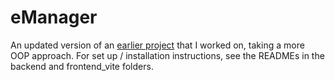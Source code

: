 # eManager

An updated version of an [earlier project](https://github.com/elliefoote/e-manager-public) that I worked on, taking a more OOP approach. For set up / installation instructions, see the READMEs in the backend and frontend_vite folders.
